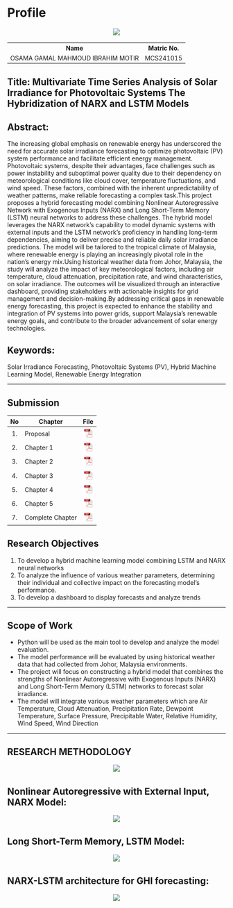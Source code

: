 # Profile

<p align="center"><img height="300px" src="https://github.com/drshahizan/research-design/blob/main/proposal/proposal24251/OsamaGamal01/images/osama.jpg"></p>

<table align="center">
  <tr>
    <th>Name</th>
    <th>Matric No.</th>
  </tr>
  <tr>
    <td>OSAMA GAMAL MAHMOUD IBRAHIM MOTIR</td>
    <td>MCS241015</td>
  </tr>
</table>


## Title: Multivariate Time Series Analysis of Solar Irradiance for Photovoltaic Systems The Hybridization of NARX and LSTM Models

## Abstract:
The increasing global emphasis on renewable energy has underscored the need for accurate solar irradiance forecasting to optimize photovoltaic (PV) system performance and facilitate efficient energy management. Photovoltaic systems, despite their advantages, face challenges such as power instability and suboptimal power quality due to their dependency on meteorological conditions like cloud cover, temperature fluctuations, and wind speed. These factors, combined with the inherent unpredictability of weather patterns, make reliable forecasting a complex task.This project proposes a hybrid forecasting model combining Nonlinear Autoregressive Network with Exogenous Inputs (NARX) and Long Short-Term Memory (LSTM) neural networks to address these challenges. The hybrid model leverages the NARX network’s capability to model dynamic systems with external inputs and the LSTM network’s proficiency in handling long-term dependencies, aiming to deliver precise and reliable daily solar irradiance predictions. The model will be tailored to the tropical climate of Malaysia, where renewable energy is playing an increasingly pivotal role in the nation’s energy mix.Using historical weather data from Johor, Malaysia, the study will analyze the impact of key meteorological factors, including air temperature, cloud attenuation, precipitation rate, and wind characteristics, on solar irradiance. The outcomes will be visualized through an interactive dashboard, providing stakeholders with actionable insights for grid management and decision-making.By addressing critical gaps in renewable energy forecasting, this project is expected to enhance the stability and integration of PV systems into power grids, support Malaysia’s renewable energy goals, and contribute to the broader advancement of solar energy technologies.
## Keywords: 
Solar Irradiance Forecasting, Photovoltaic Systems (PV), Hybrid Machine Learning Model, Renewable Energy Integration


---
## Submission

| No  | Chapter     |                                                 File |
| :-: | ---------- | :---------------------------------------------------------------------------------------------------: |
|  1.  | Proposal | <a href="Osama Gamal Project Proposal .pdf"><img src="../../../images/pdf.svg" width="24px" height="24px"></a> |
|  2.  | Chapter 1 | <a href="Chapter 1/"><img src="../../../images/pdf.svg" width="24px" height="24px"></a> |
|  3.  | Chapter 2 | <a href="Chapter 2/"><img src="../../../images/pdf.svg" width="24px" height="24px"></a> |
|  4.  | Chapter 3 | <a href="Chapter 3/"><img src="../../../images/pdf.svg" width="24px" height="24px"></a> |
|  5.  | Chapter 4 | <a href="Chapter 4/"><img src="../../../images/pdf.svg" width="24px" height="24px"></a> |
|  6.  | Chapter 5 | <a href="Chapter 5/"><img src="../../../images/pdf.svg" width="24px" height="24px"></a> |
|  7.  | Complete Chapter | <a href="Full Chapters/"><img src="../../../images/pdf.svg" width="24px" height="24px"></a> |



## Research Objectives

1. To develop a hybrid machine learning model combining LSTM and NARX neural networks
2. To analyze the influence of various weather parameters, determining their individual and collective impact on the forecasting model’s performance.
3. To develop a dashboard to display forecasts and analyze trends

---

## Scope of Work

- Python will be used as the main tool to develop and analyze the model evaluation.
- The model performance will be evaluated by using historical weather data that had collected from Johor, Malaysia environments.
- The project will focus on constructing a hybrid model that combines the strengths of Nonlinear Autoregressive with Exogenous Inputs (NARX) and Long Short-Term Memory (LSTM) networks to forecast solar irradiance.
- The model will integrate various weather parameters which are Air Temperature, Cloud Attenuation, Precipitation Rate, Dewpoint Temperature, Surface Pressure, Precipitable Water, Relative Humidity, Wind Speed, Wind Direction

---

## RESEARCH METHODOLOGY 

<div align="center"><img src="https://github.com/drshahizan/research-design/blob/main/proposal/proposal24251/OsamaGamal01/images/RESEARCH METHODOLOGY.png"></div>


## Nonlinear Autoregressive with External Input, NARX Model:
<div align="center"><img height="200px" src="https://github.com/drshahizan/research-design/blob/main/proposal/proposal24251/OsamaGamal01/images/NARX.png"></div>


## Long Short-Term Memory, LSTM Model:
<div align="center"><img height="200px" src="https://github.com/drshahizan/research-design/blob/main/proposal/proposal24251/OsamaGamal01/images/LSTM.png"></div>

## NARX-LSTM architecture for GHI forecasting:

<div align="center"><img height="200px" src="https://github.com/drshahizan/research-design/blob/main/proposal/proposal24251/OsamaGamal01/images/HYBRID.png"></div>



